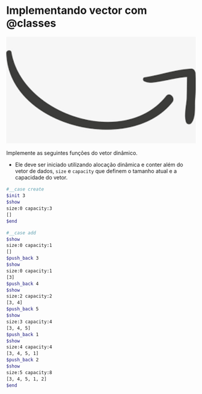 # Implementando vector com @classes

![_](cover.jpg)

Implemente as seguintes funções do vetor dinâmico.

- Ele deve ser iniciado utilizando alocação dinâmica e conter além do vetor de dados, `size` e `capacity` que definem o tamanho atual e a capacidade do vetor.

```bash
#__case create
$init 3
$show
size:0 capacity:3
[]
$end
```

```bash
#__case add
$show
size:0 capacity:1
[]
$push_back 3
$show
size:0 capacity:1
[3]
$push_back 4
$show
size:2 capacity:2
[3, 4]
$push_back 5
$show
size:3 capacity:4
[3, 4, 5]
$push_back 1
$show
size:4 capacity:4
[3, 4, 5, 1]
$push_back 2
$show
size:5 capacity:8
[3, 4, 5, 1, 2]
$end
```
